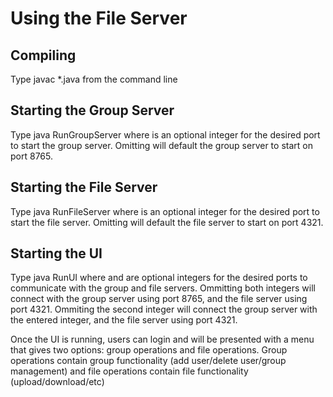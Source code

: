 # Using the File Server

## Compiling

Type javac *.java from the command line

## Starting the Group Server

Type java RunGroupServer <portnumber> where <portnumber> is an optional integer for the desired port to start the group server.
Omitting <portnumber> will default the group server to start on port 8765.

## Starting the File Server

Type java RunFileServer <portnumber> where <portnumber> is an optional integer for the desired port to start the file server.
Omitting <portnumber> will default the file server to start on port 4321.

## Starting the UI

Type java RunUI <groupserver portnumber> <fileserver portnumber> where <groupserver portnumber> and <fileserver portnumber> are optional integers for the desired ports to communicate with the group and file servers.
Ommitting both integers will connect with the group server using port 8765, and the file server using port 4321.
Ommiting the second integer will connect the group server with the entered integer, and the file server using port 4321.

Once the UI is running, users can login and will be presented with a menu that gives two options: group operations and file operations.
Group operations contain group functionality (add user/delete user/group management) and file operations contain file functionality (upload/download/etc)
